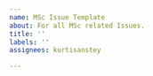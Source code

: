 ```yaml
---
name: MSc Issue Template
about: For all MSc related Issues.
title: ''
labels: ''
assignees: kurtisanstey

---
```



